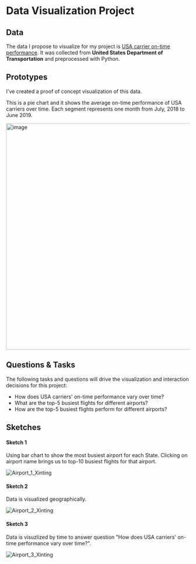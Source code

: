 # Data Visualization Project



## Data

The data I propose to visualize for my project is [USA carrier on-time performance](https://gist.github.com/Echo226/d58e972330148cb6e55c8d4ab2496215). It was collected from **United States Department of Transportation** and preprocessed with Python.



## Prototypes

I've created a proof of concept visualization of this data.

This is a pie chart and it shows the average on-time performance of USA carriers over time. Each segment represents one month from July, 2018 to June 2019.

[<img width="619" alt="image" src="https://user-images.githubusercontent.com/44983835/65618620-9897a000-df8c-11e9-93b6-3f921e418bfa.png">](https://beta.vizhub.com/Echo226/0b7e187293e841119c7ff62c52fa4f9d?edit=files&file=index.html)



## Questions & Tasks

The following tasks and questions will drive the visualization and interaction decisions for this project:

- How does USA carriers' on-time performance vary over time?
- What are the top-5 busiest flights for different airports?
- How are the top-5 busiest flights perform for different airports?



## Sketches

#### Sketch 1

Using bar chart to show the most busiest airport for each State. Clicking on airport name brings us to top-10  busiest flights for that airport.

![Airport_1_Xinting](https://user-images.githubusercontent.com/44983835/65616911-d34c0900-df89-11e9-8efa-417342351361.jpg)



#### Sketch 2

Data is visualized geographically.

![Airport_2_Xinting](https://user-images.githubusercontent.com/44983835/65616637-60db2900-df89-11e9-85e9-3c7ecedc63ff.jpg)



#### Sketch 3

Data is visuzlized by time to answer question "How does USA carriers' on-time performance vary over time?".

![Airport_3_Xinting](https://user-images.githubusercontent.com/44983835/65616743-8ff19a80-df89-11e9-9c7e-eca3842ab798.jpg)



